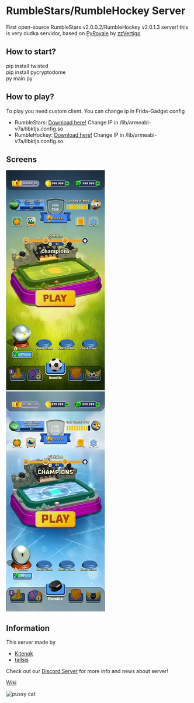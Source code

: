 # RumbleStars/RumbleHockey Server
First open-source RumbleStars v2.0.0.2/RumbleHockey v2.0.1.3 server! this is very dudka servidor, based on [PyRoyale](https://github.com/zzvertigo/pyroyale) by [zzVertigo](https://github.com/zzvertigo)

## How to start?
pip install twisted<br>
pip install pycryptodome<br>
py main.py

## How to play?
To play you need custom client. You can change ip in Frida-Gadget config
* RumbleStars: [Download here!](https://mega.nz/file/DyRiGQ5L#aqGn0FZ3ko1A3oyNjR0J5UJtHYwYStHR9PExQmjpHz0) Change IP in /lib/armeabi-v7a/libktjs.config.so
* RumbleHockey: [Download here!](https://mega.nz/file/HuYEDZRZ#ogIf-n94EtR56eY_ne-DAs8nLazLpZZ1kAa89UeLRYs) Change IP in /lib/armeabi-v7a/libktjs.config.so

## Screens
![RumbleStars](https://github.com/KTJS-TEAM/FrogmindRumble-Server/raw/main/rumblestars.jpg)![RumbleHockey](https://github.com/KTJS-TEAM/FrogmindRumble-Server/raw/main/rumblehockey.jpg)

## Information
This server made by
* [Kitenok](https://github.com/kitenok228)
* [tailsjs](https://github.com/tailsjs)

Check out our [Discord Server](https://discord.gg/uV46YKbU5R) for more info and news about server!

[Wiki](https://github.com/KTJS-TEAM/FrogmindRumble-Server/wiki)

![pussy cat](https://github.com/KTJS-TEAM/FrogmindRumble-Server/raw/main/cat.png)
